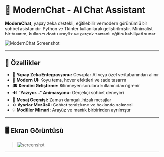 # 🤖 ModernChat - AI Chat Assistant

**ModernChat**, yapay zeka destekli, eğitilebilir ve modern görünümlü bir sohbet asistanıdır. Python ve Tkinter kullanılarak geliştirilmiştir. Minimalist bir tasarım, kullanıcı dostu arayüz ve gerçek zamanlı eğitim kabiliyeti sunar.

![ModernChat Screenshot](screenshot.png)

---

## 🚀 Özellikler

- 🧠 **Yapay Zeka Entegrasyonu:** Cevaplar AI veya özel veritabanından alınır
- 💬 **Modern UI:** Koyu tema, hover efektleri ve sade tasarım
- 🎓 **Kendini Geliştirme:** Bilinmeyen sorulara kullanıcıdan öğrenir
- 🔊 **"Yazıyor..." Animasyonu:** Gerçekçi sohbet deneyimi
- 📜 **Mesaj Geçmişi:** Zaman damgalı, hizalı mesajlar
- ⚙️ **Ayarlar Menüsü:** Sohbet temizleme ve hakkında sekmesi
- 💡 **Modüler Mimari:** Arayüz ve mantık birbirinden ayrılmıştır

---

## 🖥️ Ekran Görüntüsü

> ![screenshot](demo.png)

---
